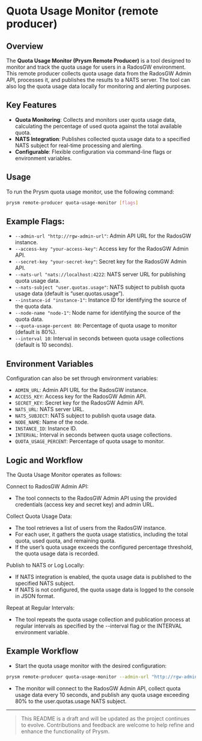 # Quota Usage Monitor (remote producer)


## Overview

The **Quota Usage Monitor (Prysm Remote Producer)** is a tool designed to monitor and track the quota usage for users in a RadosGW environment. This remote producer collects quota usage data from the RadosGW Admin API, processes it, and publishes the results to a NATS server. The tool can also log the quota usage data locally for monitoring and alerting purposes.


## Key Features

- **Quota Monitoring**: Collects and monitors user quota usage data, calculating the percentage of used quota against the total available quota.
- **NATS Integration**: Publishes collected quota usage data to a specified NATS subject for real-time processing and alerting.
- **Configurable**: Flexible configuration via command-line flags or environment variables.

## Usage

To run the Prysm quota usage monitor, use the following command:


```bash
prysm remote-producer quota-usage-monitor [flags]
```

## Example Flags:

- `--admin-url "http://rgw-admin-url"`: Admin API URL for the RadosGW instance.
- `--access-key "your-access-key"`: Access key for the RadosGW Admin API.
- `--secret-key "your-secret-key"`: Secret key for the RadosGW Admin API.
- `--nats-url "nats://localhost:4222`: NATS server URL for publishing quota usage data.
- `--nats-subject "user.quotas.usage"`: NATS subject to publish quota usage data (default is “user.quotas.usage”).
- `--instance-id "instance-1"`: Instance ID for identifying the source of the quota data.
- `--node-name "node-1"`: Node name for identifying the source of the quota data.
- `--quota-usage-percent 80`: Percentage of quota usage to monitor (default is 80%).
- `--interval 10`: Interval in seconds between quota usage collections (default is 10 seconds).

## Environment Variables

Configuration can also be set through environment variables:

- `ADMIN_URL`: Admin API URL for the RadosGW instance.
- `ACCESS_KEY`: Access key for the RadosGW Admin API.
- `SECRET_KEY`: Secret key for the RadosGW Admin API.
- `NATS_URL`: NATS server URL.
- `NATS_SUBJECT`: NATS subject to publish quota usage data.
- `NODE_NAME`: Name of the node.
- `INSTANCE_ID`: Instance ID.
- `INTERVAL`: Interval in seconds between quota usage collections.
- `QUOTA_USAGE_PERCENT`: Percentage of quota usage to monitor.

## Logic and Workflow

The Quota Usage Monitor operates as follows:

Connect to RadosGW Admin API:
- The tool connects to the RadosGW Admin API using the provided credentials (access key and secret key) and admin URL.

Collect Quota Usage Data:
- The tool retrieves a list of users from the RadosGW instance.
- For each user, it gathers the quota usage statistics, including the total quota, used quota, and remaining quota.
- If the user’s quota usage exceeds the configured percentage threshold, the quota usage data is recorded.

Publish to NATS or Log Locally:
- If NATS integration is enabled, the quota usage data is published to the specified NATS subject.
- If NATS is not configured, the quota usage data is logged to the console in JSON format.

Repeat at Regular Intervals:
- The tool repeats the quota usage collection and publication process at regular intervals as specified by the --interval flag or the INTERVAL environment variable.

## Example Workflow

- Start the quota usage monitor with the desired configuration:

```bash
prysm remote-producer quota-usage-monitor --admin-url "http://rgw-admin-url" --access-key "your-access-key" --secret-key "your-secret-key" --nats-url "nats://localhost:4222" --quota-usage-percent 80 --interval 10
```
- The monitor will connect to the RadosGW Admin API, collect quota usage data every 10 seconds, and publish any quota usage exceeding 80% to the user.quotas.usage NATS subject.
---
> This README is a draft and will be updated as the project continues to evolve. Contributions and feedback are welcome to help refine and enhance the functionality of Prysm.